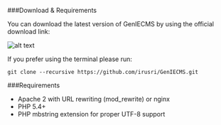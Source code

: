 ###Download & Requirements

You can download the latest version of GenIECMS by using the official download link:

![alt text](https://github.com/irusri/GenIECMS/blob/master/docs/download.png?raw=true "Logo Title Text 2")

If you prefer using the terminal please run:

```git clone --recursive https://github.com/irusri/GenIECMS.git```

###Requirements
* Apache 2 with URL rewriting (mod_rewrite) or nginx
* PHP 5.4+
* PHP mbstring extension for proper UTF-8 support
